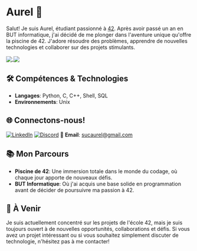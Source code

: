 # Aurel 🚀

Salut! Je suis Aurel, étudiant passionné à [42](https://www.42.fr/). Après avoir passé un an en BUT informatique, j'ai décidé de me plonger dans l'aventure unique qu'offre la piscine de 42. J'adore résoudre des problèmes, apprendre de nouvelles technologies et collaborer sur des projets stimulants.

<a href="https://github.com/Nyantad">
  <img align="center" src="https://github-readme-stats.vercel.app/api?username=Nyantad&show_icons=true&count_private=true&theme=radical" />
</a>
<a href="https://github.com/Nyantad">
  <img align="center" src="https://github-readme-stats.vercel.app/api/top-langs/?username=Nyantad&layout=compact&theme=radical" />
</a>

## 🛠 Compétences & Technologies

- **Langages**: Python, C, C++, Shell, SQL
- **Environnements**: Unix

## 🌐 Connectons-nous!

[![LinkedIn](https://img.shields.io/badge/-LinkedIn-0077B5?style=flat&logo=LinkedIn&logoColor=white)](https://www.linkedin.com/in/aurel-suc-45027b1a9/)
[![Discord](https://img.shields.io/badge/-Discord-5865F2?style=flat&logo=discord&logoColor=white)](https://discord.com/users/nyantad)
📧 **Email**: sucaurel@gmail.com

## 📚 Mon Parcours

- **Piscine de 42**: Une immersion totale dans le monde du codage, où chaque jour apporte de nouveaux défis.
- **BUT Informatique**: Où j'ai acquis une base solide en programmation avant de décider de poursuivre ma passion à 42.

## 🌱 À Venir

Je suis actuellement concentré sur les projets de l'école 42, mais je suis toujours ouvert à de nouvelles opportunités, collaborations et défis. Si vous avez un projet intéressant ou si vous souhaitez simplement discuter de technologie, n'hésitez pas à me contacter!

